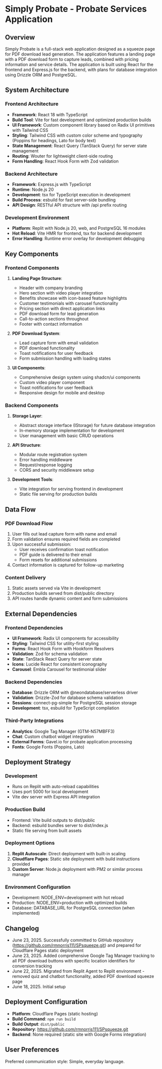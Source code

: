 # Simply Probate - Probate Services Application

## Overview

Simply Probate is a full-stack web application designed as a squeeze page for PDF download lead generation. The application features a landing page with a PDF download form to capture leads, combined with pricing information and service details. The application is built using React for the frontend and Express.js for the backend, with plans for database integration using Drizzle ORM and PostgreSQL.

## System Architecture

### Frontend Architecture
- **Framework**: React 18 with TypeScript
- **Build Tool**: Vite for fast development and optimized production builds
- **UI Framework**: Custom component library based on Radix UI primitives with Tailwind CSS
- **Styling**: Tailwind CSS with custom color scheme and typography (Poppins for headings, Lato for body text)
- **State Management**: React Query (TanStack Query) for server state management
- **Routing**: Wouter for lightweight client-side routing
- **Form Handling**: React Hook Form with Zod validation

### Backend Architecture
- **Framework**: Express.js with TypeScript
- **Runtime**: Node.js 20
- **Development**: tsx for TypeScript execution in development
- **Build Process**: esbuild for fast server-side bundling
- **API Design**: RESTful API structure with /api prefix routing

### Development Environment
- **Platform**: Replit with Node.js 20, web, and PostgreSQL 16 modules
- **Hot Reload**: Vite HMR for frontend, tsx for backend development
- **Error Handling**: Runtime error overlay for development debugging

## Key Components

### Frontend Components
1. **Landing Page Structure**:
   - Header with company branding
   - Hero section with video player integration
   - Benefits showcase with icon-based feature highlights
   - Customer testimonials with carousel functionality
   - Pricing section with direct application links
   - PDF download form for lead generation
   - Call-to-action sections throughout
   - Footer with contact information

2. **PDF Download System**:
   - Lead capture form with email validation
   - PDF download functionality
   - Toast notifications for user feedback
   - Form submission handling with loading states

3. **UI Components**:
   - Comprehensive design system using shadcn/ui components
   - Custom video player component
   - Toast notifications for user feedback
   - Responsive design for mobile and desktop

### Backend Components
1. **Storage Layer**:
   - Abstract storage interface (IStorage) for future database integration
   - In-memory storage implementation for development
   - User management with basic CRUD operations

2. **API Structure**:
   - Modular route registration system
   - Error handling middleware
   - Request/response logging
   - CORS and security middleware setup

3. **Development Tools**:
   - Vite integration for serving frontend in development
   - Static file serving for production builds

## Data Flow

### PDF Download Flow
1. User fills out lead capture form with name and email
2. Form validation ensures required fields are completed
3. Upon successful submission:
   - User receives confirmation toast notification
   - PDF guide is delivered to their email
   - Form resets for additional submissions
4. Contact information is captured for follow-up marketing

### Content Delivery
1. Static assets served via Vite in development
2. Production builds served from dist/public directory
3. API routes handle dynamic content and form submissions

## External Dependencies

### Frontend Dependencies
- **UI Framework**: Radix UI components for accessibility
- **Styling**: Tailwind CSS for utility-first styling
- **Forms**: React Hook Form with Hookform Resolvers
- **Validation**: Zod for schema validation
- **State**: TanStack React Query for server state
- **Icons**: Lucide React for consistent iconography
- **Carousel**: Embla Carousel for testimonial slider

### Backend Dependencies
- **Database**: Drizzle ORM with @neondatabase/serverless driver
- **Validation**: Drizzle-Zod for database schema validation
- **Sessions**: connect-pg-simple for PostgreSQL session storage
- **Development**: tsx, esbuild for TypeScript compilation

### Third-Party Integrations
- **Analytics**: Google Tag Manager (GTM-N57MBFF3)
- **Chat**: Custom chatbot widget integration
- **External Forms**: Gavel.io for probate application processing
- **Fonts**: Google Fonts (Poppins, Lato)

## Deployment Strategy

### Development
- Runs on Replit with auto-reload capabilities
- Uses port 5000 for local development
- Vite dev server with Express API integration

### Production Build
- Frontend: Vite build outputs to dist/public
- Backend: esbuild bundles server to dist/index.js
- Static file serving from built assets

### Deployment Options
1. **Replit Autoscale**: Direct deployment with built-in scaling
2. **Cloudflare Pages**: Static site deployment with build instructions provided
3. **Custom Server**: Node.js deployment with PM2 or similar process manager

### Environment Configuration
- Development: NODE_ENV=development with hot reload
- Production: NODE_ENV=production with optimized builds
- Database: DATABASE_URL for PostgreSQL connection (when implemented)

## Changelog
- June 23, 2025. Successfully committed to GitHub repository (https://github.com/rmnorris111/SPsqueeze.git) and prepared for Cloudflare Pages static deployment
- June 23, 2025. Added comprehensive Google Tag Manager tracking to all PDF download buttons with specific location identifiers for conversion tracking
- June 22, 2025. Migrated from Replit Agent to Replit environment - removed quiz and chatbot functionality, added PDF download squeeze page
- June 18, 2025. Initial setup

## Deployment Configuration
- **Platform**: Cloudflare Pages (static hosting)
- **Build Command**: `npm run build`
- **Build Output**: `dist/public`
- **Repository**: https://github.com/rmnorris111/SPsqueeze.git
- **Backend**: None required (static site with Google Forms integration)

## User Preferences

Preferred communication style: Simple, everyday language.